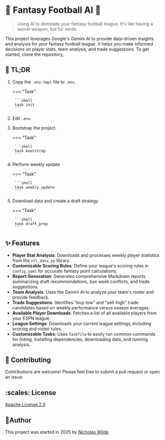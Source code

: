 # :football: Fantasy Football AI :robot:

> Using AI to dominate your fantasy football league. It's like having a secret weapon, but for nerds.

This project leverages Google's Gemini AI to provide data-driven insights and analysis for your fantasy football league. It helps you make informed decisions on player stats, team analysis, and trade suggestions. To get started, clone the repository,

## :memo: TL;DR

1. Copy the `.env.tmpl` file to `.env`.

    === "Task"

        ```shell
        task init
        ```

2. Edit `.env`. 

3. Bootstrap the project.

    === "Task"

        ```shell
        task bootstrap
        ```

4. Perform weekly update

    === "Task"

        ```shell
        task weekly_update
        ```

5. Download data and create a draft strategy

    === "Task"

        ```shell
        task draft_prep
        ```

## :sparkles: Features

*   **Player Stat Analysis**: Downloads and processes weekly player statistics from the `nfl_data_py` library.
*   **Customizable Scoring Rules**: Define your league's scoring rules in `config.yaml` for accurate fantasy point calculations.
*   **Report Generation**: Generates comprehensive Markdown reports summarizing draft recommendations, bye week conflicts, and trade suggestions.
*   **Team Analysis**: Uses the Gemini AI to analyze your team's roster and provide feedback.
*   **Trade Suggestions**: Identifies "buy-low" and "sell-high" trade candidates based on weekly performance versus season averages.
*   **Available Player Downloads**: Fetches a list of all available players from your ESPN league.
*   **League Settings**: Downloads your current league settings, including scoring and roster rules.
*   **Customizable Tasks**: Uses `Taskfile` to easily run common commands for linting, installing dependencies, downloading data, and running analysis.

## 👋 Contributing

Contributions are welcome! Please feel free to submit a pull request or open an issue.


## :scales: License

[Apache License 2.0](https://raw.githubusercontent.com/nicholaswilde/fantasy-football-ai/refs/heads/main/LICENSE)

## :pencil:Author

This project was started in 2025 by [Nicholas Wilde](https://nicholaswilde.io/)
